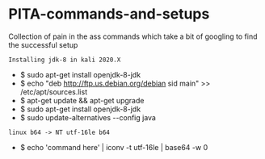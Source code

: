# PITA-commands-and-setups
Collection of pain in the ass commands which take a bit of googling to find the successful setup





```Installing jdk-8 in kali 2020.X```
- $ sudo apt-get install openjdk-8-jdk
- $ echo "deb http://ftp.us.debian.org/debian sid main" >> /etc/apt/sources.list
- $ apt-get update && apt-get upgrade
- $ sudo apt-get install openjdk-8-jdk
- $ sudo update-alternatives --config java



```linux b64 -> NT utf-16le b64```
- $ echo 'command here' | iconv -t utf-16le | base64 -w 0
